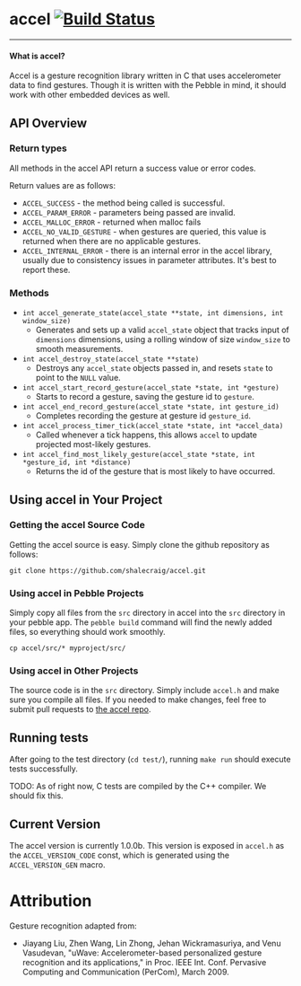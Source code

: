 # accel [![Build Status](https://travis-ci.org/shalecraig/accel.png?branch=master)](https://travis-ci.org/shalecraig/accel)
---

#### What is accel?
Accel is a gesture recognition library written in C that uses accelerometer data to find gestures.
Though it is written with the Pebble in mind, it should work with other embedded devices as well.

## API Overview

### Return types

All methods in the accel API return a success value or error codes.

Return values are as follows:

- `ACCEL_SUCCESS` - the method being called is successful.
- `ACCEL_PARAM_ERROR` - parameters being passed are invalid.
- `ACCEL_MALLOC_ERROR` - returned when malloc fails
- `ACCEL_NO_VALID_GESTURE` - when gestures are queried, this value is returned when there are no applicable gestures.
- `ACCEL_INTERNAL_ERROR` - there is an internal error in the accel library, usually due to consistency issues in parameter attributes. It's best to report these.

### Methods

- `int accel_generate_state(accel_state **state, int dimensions, int window_size)`
    - Generates and sets up a valid `accel_state` object that tracks input of `dimensions` dimensions, using a rolling window of size `window_size` to smooth measurements.
- `int accel_destroy_state(accel_state **state)`
    - Destroys any `accel_state` objects passed in, and resets `state` to point to the `NULL` value.
- `int accel_start_record_gesture(accel_state *state, int *gesture)`
    - Starts to record a gesture, saving the gesture id to `gesture`.
- `int accel_end_record_gesture(accel_state *state, int gesture_id)`
    - Completes recording the gesture at gesture id `gesture_id`.
- `int accel_process_timer_tick(accel_state *state, int *accel_data)`
    - Called whenever a tick happens, this allows `accel` to update projected most-likely gestures.
- `int accel_find_most_likely_gesture(accel_state *state, int *gesture_id, int *distance)`
    - Returns the id of the gesture that is most likely to have occurred.

## Using accel in Your Project

### Getting the accel Source Code
Getting the accel source is easy. Simply clone the github repository as follows:
```
git clone https://github.com/shalecraig/accel.git
```

### Using accel in Pebble Projects

Simply copy all files from the `src` directory in accel into the `src` directory in your pebble app. The `pebble build` command will find the newly added files, so everything should work smoothly.

```
cp accel/src/* myproject/src/
```

### Using accel in Other Projects

The source code is in the `src` directory. Simply include `accel.h` and make sure you compile all files. If you needed to make changes, feel free to submit pull requests to [the accel repo](https://github.com/shalecraig/accel).

## Running tests

After going to the test directory (`cd test/`), running `make run` should execute tests successfully.

TODO: As of right now, C tests are compiled by the C++ compiler. We should fix this.

## Current Version

The accel version is currently 1.0.0b.
This version is exposed in `accel.h` as the `ACCEL_VERSION_CODE` const, which is generated using the `ACCEL_VERSION_GEN` macro.

Attribution
=====

Gesture recognition adapted from:
- Jiayang Liu, Zhen Wang, Lin Zhong, Jehan Wickramasuriya, and Venu Vasudevan, "uWave: Accelerometer-based personalized gesture recognition and its applications," in Proc. IEEE Int. Conf. Pervasive Computing and Communication (PerCom), March 2009.

